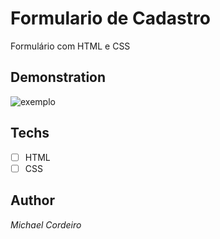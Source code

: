 # Formulario de Cadastro
 Formulário com HTML e CSS

## Demonstration
<img src="./previw1.png" alt="exemplo"> 

## Techs 
* [ ] HTML
* [ ] CSS
 
## Author
*Michael Cordeiro*